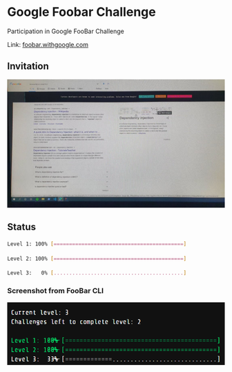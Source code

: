 # Google Foobar Challenge
Participation in Google FooBar Challenge

Link: [foobar.withgoogle.com](https://foobar.withgoogle.com/)

## Invitation
![](invitation.jpg)

## Status
```bash
Level 1: 100% [==========================================]

Level 2: 100% [==========================================]

Level 3:   0% [..........................................]
```
### Screenshot from FooBar CLI
![](current_status.png)
